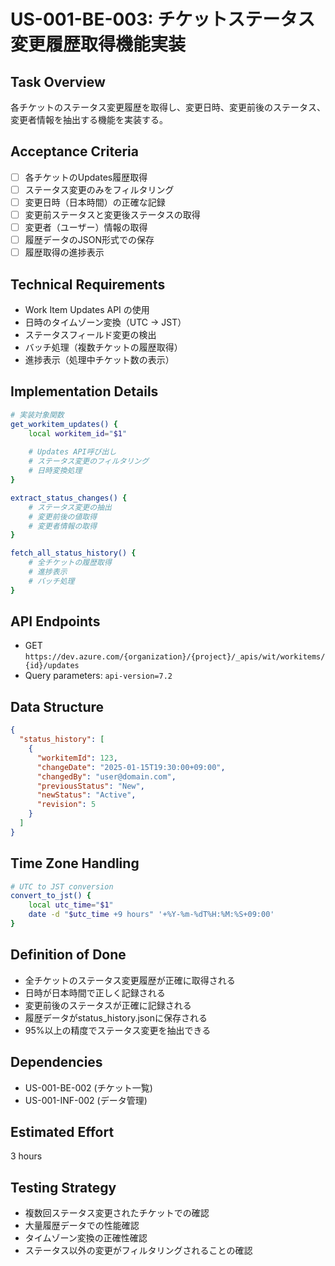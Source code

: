 # US-001-BE-003: チケットステータス変更履歴取得機能実装

## Task Overview
各チケットのステータス変更履歴を取得し、変更日時、変更前後のステータス、変更者情報を抽出する機能を実装する。

## Acceptance Criteria
- [ ] 各チケットのUpdates履歴取得
- [ ] ステータス変更のみをフィルタリング
- [ ] 変更日時（日本時間）の正確な記録
- [ ] 変更前ステータスと変更後ステータスの取得
- [ ] 変更者（ユーザー）情報の取得
- [ ] 履歴データのJSON形式での保存
- [ ] 履歴取得の進捗表示

## Technical Requirements
- Work Item Updates API の使用
- 日時のタイムゾーン変換（UTC → JST）
- ステータスフィールド変更の検出
- バッチ処理（複数チケットの履歴取得）
- 進捗表示（処理中チケット数の表示）

## Implementation Details
```bash
# 実装対象関数
get_workitem_updates() {
    local workitem_id="$1"
    
    # Updates API呼び出し
    # ステータス変更のフィルタリング
    # 日時変換処理
}

extract_status_changes() {
    # ステータス変更の抽出
    # 変更前後の値取得
    # 変更者情報の取得
}

fetch_all_status_history() {
    # 全チケットの履歴取得
    # 進捗表示
    # バッチ処理
}
```

## API Endpoints
- GET `https://dev.azure.com/{organization}/{project}/_apis/wit/workitems/{id}/updates`
- Query parameters: `api-version=7.2`

## Data Structure
```json
{
  "status_history": [
    {
      "workitemId": 123,
      "changeDate": "2025-01-15T19:30:00+09:00",
      "changedBy": "user@domain.com",
      "previousStatus": "New",
      "newStatus": "Active",
      "revision": 5
    }
  ]
}
```

## Time Zone Handling
```bash
# UTC to JST conversion
convert_to_jst() {
    local utc_time="$1"
    date -d "$utc_time +9 hours" '+%Y-%m-%dT%H:%M:%S+09:00'
}
```

## Definition of Done
- 全チケットのステータス変更履歴が正確に取得される
- 日時が日本時間で正しく記録される
- 変更前後のステータスが正確に記録される
- 履歴データがstatus_history.jsonに保存される
- 95%以上の精度でステータス変更を抽出できる

## Dependencies
- US-001-BE-002 (チケット一覧)
- US-001-INF-002 (データ管理)

## Estimated Effort
3 hours

## Testing Strategy
- 複数回ステータス変更されたチケットでの確認
- 大量履歴データでの性能確認
- タイムゾーン変換の正確性確認
- ステータス以外の変更がフィルタリングされることの確認